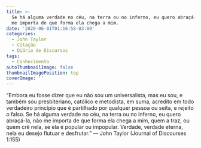 ```yaml
---
title: >-
  Se há alguma verdade no céu, na terra ou no inferno, eu quero abraçá-la, não
  me importa de que forma ela chega a mim.
date: '2020-06-01T01:16:58-03:00'
categories:
  - John Taylor
  - Citação
  - Diário de Discursos
tags:
  - Conhecimento
autoThumbnailImage: false
thumbnailImagePosition: top
coverImage: ''
---
```

“Embora eu fosse dizer que eu não sou um universalista, mas eu sou, e também sou presbiteriano, católico e metodista, em suma, acredito em todo verdadeiro princípio que é partilhado por qualquer pessoa ou seita, e rejeito o falso. Se há alguma verdade no céu, na terra ou no inferno, eu quero abraçá-la, não me importa de que forma ela chega a mim, quem a traz, ou quem crê nela, se ela é popular ou impopular. Verdade, verdade eterna, nela eu desejo flutuar e desfrutar.” — John Taylor (Journal of Discourses 1:155)
